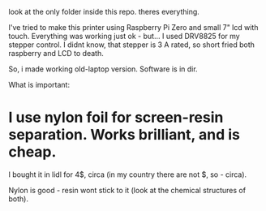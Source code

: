 look at the only folder inside this repo. theres everything.


I've tried to make this printer using Raspberry Pi Zero and small 7" lcd with touch. Everything was working just ok - but... I used DRV8825 for my stepper control. I didnt know, that stepper is 3 A rated, so short fried both raspberry and LCD to death.

So, i made working old-laptop version. Software is in dir.

What is important:

# I use nylon foil for screen-resin separation. Works brilliant, and is cheap.

I bought it in lidl for 4$, circa (in my country there are not $, so - circa).

Nylon is good - resin wont stick to it (look at the chemical structures of both).
